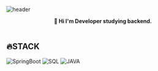 ![header](https://capsule-render.vercel.app/api?type=waving&color=auto&text=%20SOUFFLE%20%20&height=200&fontSize=80&animation=twinkling&fontAlignY=34&desc=HyeongKyu%20Lim%20)
<div align='center'>
<strong>🌱 Hi I'm Developer studying backend.</strong>
</div>
<br>


## 🔥STACK
![SpringBoot](https://img.shields.io/badge/SpringBoot-6DB33F?style=for-the-badge&logo=SpringBoot&logoColor=white)
![SQL](https://img.shields.io/badge/MySQL-4479A1?style=for-the-badge&logo=MySQL&logoColor=white)
![JAVA](https://img.shields.io/badge/JAVA-D0271D?style=for-the-badge&logo=OpenJDK&logoColor=white)

<!--
**Gusionling/Gusionling** is a ✨ _special_ ✨ repository because its `README.md` (this file) appears on your GitHub profile.

Here are some ideas to get you started:

- 🔭 I’m currently working on ...
- 🌱 I’m currently learning ...
- 👯 I’m looking to collaborate on ...
- 🤔 I’m looking for help with ...
- 💬 Ask me about ...
- 📫 How to reach me: ...
- 😄 Pronouns: ...
- ⚡ Fun fact: ...
-->
